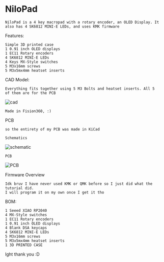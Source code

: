 # NiloPad

    NiloPad is a 4 key macropad with a rotary encoder, an OLED Display. It also has 4 SK6812 MINI-E LEDs, and uses KMK firmware

Features:

    Simple 3D printed case
    1 0.91 inch OLED displays
    1 EC11 Rotary encoders
    4 SK6812 MINI-E LEDs
    4 Keys MX-Style switches
    5 M3x16mm screws
    5 M3x5mx4mm heatset inserts

CAD Model:

    Everything fits together using 5 M3 Bolts and heatset inserts. All 5 of them are for the PCB
![cad](https://github.com/user-attachments/assets/fef8d5ed-fcf2-4f87-9ebf-d6c9668bbe1e)

    Made in Fision360, :)

PCB

    so the entirety of my PCB was made in KiCad

    Schematics
![schematic](https://github.com/user-attachments/assets/1abff1e9-24a3-4775-a9bf-f5a587e42101)

    PCB
 ![PCB](https://github.com/user-attachments/assets/c8121005-f065-4698-a415-4bd83a8869be)

Firmware Overview

    Idk bruv I have never used KMK or QMK before so I just did what the tutorial did.
    I will program it on my own once I get it tho

BOM:

    1 Seeed XIAO RP2040 
    4 MX-Style switches 
    1 EC11 Rotary encoders 
    1 0.91 inch OLED displays 
    4 Blank DSA keycaps 
    4 SK6812 MINI-E LEDs 
    5 M3x16mm screws
    5 M3x5mx4mm heatset inserts
    1 3D PRINTED CASE

Ight thank you :D
    
    
